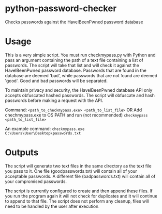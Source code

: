 # python-password-checker
Checks passwords against the HaveIBeenPwned password database


# Usage
This is a very simple script. You must run checkmypass.py with Python and pass an argument containing the path of a text file containing a list of passwords.
The script will take that list and will check it against the HaveIBeenPwned password database.
Passwords that are found in the database are deemed 'bad', while passwords that are not found are deemed 'good'.
Good and bad passwords will be separated.

To maintain privacy and security, the HaveIBeenPwned database API only accepts obfuscated hashed passwords.
The script will obfuscate and hash passwords before making a request with the API.

Command:
`<path_to_checkmypass.exe> <path_to_list_file>`
OR
Add chechmypass.exe to OS PATH and run (not recommended)
`checkmypass <path_to_list_file>`

An example command:
`checkmypass.exe C:\Users\User\Desktop\passwords.txt`


# Outputs
The script will generate two text files in the same directory as the text file you pass to it.
One file (goodpasswords.txt) will contain all of your acceptable passwords.
A different file (badpasswords.txt) will contain all of your compromised passwords.

The script is currently configured to create and then append these files.
If you run the program again it will not check for duplicates and it will continue to append to that file.
The script does not perform any cleanup, files will need to be handled by the user after execution.
